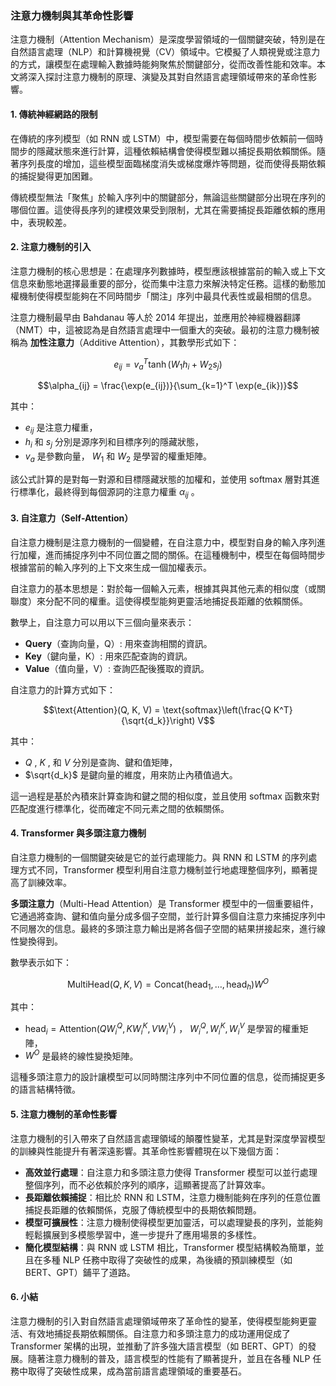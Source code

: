 ### **注意力機制與其革命性影響**

注意力機制（Attention Mechanism）是深度學習領域的一個關鍵突破，特別是在自然語言處理（NLP）和計算機視覺（CV）領域中。它模擬了人類視覺或注意力的方式，讓模型在處理輸入數據時能夠聚焦於關鍵部分，從而改善性能和效率。本文將深入探討注意力機制的原理、演變及其對自然語言處理領域帶來的革命性影響。

#### **1. 傳統神經網路的限制**

在傳統的序列模型（如 RNN 或 LSTM）中，模型需要在每個時間步依賴前一個時間步的隱藏狀態來進行計算，這種依賴結構會使得模型難以捕捉長期依賴關係。隨著序列長度的增加，這些模型面臨梯度消失或梯度爆炸等問題，從而使得長期依賴的捕捉變得更加困難。

傳統模型無法「聚焦」於輸入序列中的關鍵部分，無論這些關鍵部分出現在序列的哪個位置。這使得長序列的建模效果受到限制，尤其在需要捕捉長距離依賴的應用中，表現較差。

#### **2. 注意力機制的引入**

注意力機制的核心思想是：在處理序列數據時，模型應該根據當前的輸入或上下文信息來動態地選擇最重要的部分，從而集中注意力來解決特定任務。這樣的動態加權機制使得模型能夠在不同時間步「關注」序列中最具代表性或最相關的信息。

注意力機制最早由 Bahdanau 等人於 2014 年提出，並應用於神經機器翻譯（NMT）中，這被認為是自然語言處理中一個重大的突破。最初的注意力機制被稱為 **加性注意力**（Additive Attention），其數學形式如下：


```math
e_{ij} = v_a^T \tanh(W_1 h_i + W_2 s_j)
```


```math
\alpha_{ij} = \frac{\exp(e_{ij})}{\sum_{k=1}^T \exp(e_{ik})}
```

其中：
-  $`e_{ij}`$  是注意力權重，
-  $`h_i`$  和  $`s_j`$  分別是源序列和目標序列的隱藏狀態，
-  $`v_a`$  是參數向量， $`W_1`$  和  $`W_2`$  是學習的權重矩陣。

該公式計算的是對每一對源和目標隱藏狀態的加權和，並使用 softmax 層對其進行標準化，最終得到每個源詞的注意力權重  $`\alpha_{ij}`$ 。

#### **3. 自注意力（Self-Attention）**

自注意力機制是注意力機制的一個變體，在自注意力中，模型對自身的輸入序列進行加權，進而捕捉序列中不同位置之間的關係。在這種機制中，模型在每個時間步根據當前的輸入序列的上下文來生成一個加權表示。

自注意力的基本思想是：對於每一個輸入元素，根據其與其他元素的相似度（或關聯度）來分配不同的權重。這使得模型能夠更靈活地捕捉長距離的依賴關係。

數學上，自注意力可以用以下三個向量來表示：
- **Query**（查詢向量，Q）: 用來查詢相關的資訊。
- **Key**（鍵向量，K）: 用來匹配查詢的資訊。
- **Value**（值向量，V）: 查詢匹配後獲取的資訊。

自注意力的計算方式如下：


```math
\text{Attention}(Q, K, V) = \text{softmax}\left(\frac{Q K^T}{\sqrt{d_k}}\right) V
```


其中：
-  $`Q`$ ,  $`K`$ , 和  $`V`$  分別是查詢、鍵和值矩陣，
-  $`\sqrt{d_k}`$  是鍵向量的維度，用來防止內積值過大。

這一過程是基於內積來計算查詢和鍵之間的相似度，並且使用 softmax 函數來對匹配度進行標準化，從而確定不同元素之間的依賴關係。

#### **4. Transformer 與多頭注意力機制**

自注意力機制的一個關鍵突破是它的並行處理能力。與 RNN 和 LSTM 的序列處理方式不同，Transformer 模型利用自注意力機制並行地處理整個序列，顯著提高了訓練效率。

**多頭注意力**（Multi-Head Attention）是 Transformer 模型中的一個重要組件，它通過將查詢、鍵和值向量分成多個子空間，並行計算多個自注意力來捕捉序列中不同層次的信息。最終的多頭注意力輸出是將各個子空間的結果拼接起來，進行線性變換得到。

數學表示如下：


```math
\text{MultiHead}(Q, K, V) = \text{Concat}(\text{head}_1, \dots, \text{head}_h)W^O
```


其中：
-  $`\text{head}_i = \text{Attention}(QW_i^Q, KW_i^K, VW_i^V)`$ ， $`W_i^Q, W_i^K, W_i^V`$  是學習的權重矩陣，
-  $`W^O`$  是最終的線性變換矩陣。

這種多頭注意力的設計讓模型可以同時關注序列中不同位置的信息，從而捕捉更多的語言結構特徵。

#### **5. 注意力機制的革命性影響**

注意力機制的引入帶來了自然語言處理領域的顛覆性變革，尤其是對深度學習模型的訓練與性能提升有著深遠影響。其革命性影響體現在以下幾個方面：

- **高效並行處理**：自注意力和多頭注意力使得 Transformer 模型可以並行處理整個序列，而不必依賴於序列的順序，這顯著提高了計算效率。
- **長距離依賴捕捉**：相比於 RNN 和 LSTM，注意力機制能夠在序列的任意位置捕捉長距離的依賴關係，克服了傳統模型中的長期依賴問題。
- **模型可擴展性**：注意力機制使得模型更加靈活，可以處理變長的序列，並能夠輕鬆擴展到多模態學習中，進一步提升了應用場景的多樣性。
- **簡化模型結構**：與 RNN 或 LSTM 相比，Transformer 模型結構較為簡單，並且在多種 NLP 任務中取得了突破性的成果，為後續的預訓練模型（如 BERT、GPT）鋪平了道路。

#### **6. 小結**

注意力機制的引入對自然語言處理領域帶來了革命性的變革，使得模型能夠更靈活、有效地捕捉長期依賴關係。自注意力和多頭注意力的成功運用促成了 Transformer 架構的出現，並推動了許多強大語言模型（如 BERT、GPT）的發展。隨著注意力機制的普及，語言模型的性能有了顯著提升，並且在各種 NLP 任務中取得了突破性成果，成為當前語言處理領域的重要基石。